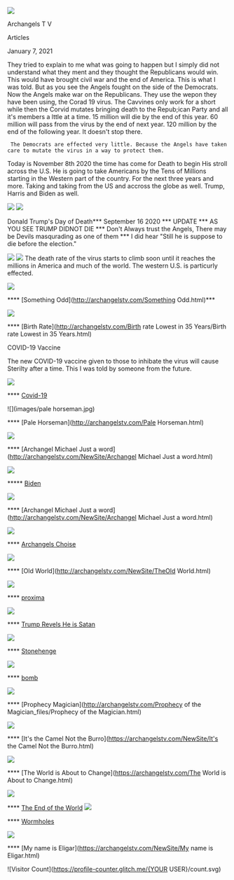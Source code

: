 
![](images/logo_main.png)


Archangels  T V

Articles

January 7, 2021

They tried to explain to me what was going to happen but I simply did not understand what they ment and they thought the 
Republicans would win. This would have brought civil war and the end of America. This is what I was told. 
But as you see the Angels fought on the side of the Democrats.
Now the Angels make war on the Republicans. They use the wepon they have been using, the Corad 19 virus.
The Cavvines only work for a short while then the Corvid mutates bringing death to the Repub;ican Party 
and all it's members a lttle at a time. 
     15 million will die by the end of this year.
     60 million will pass from the virus by the end of next year.
     120 million by the end of the following year.
     It doesn't stop there.
     
     The Democrats are effected very little. Because the Angels have taken care to mutate the virus in a way to protect them.
     


Today is November 8th 2020
the time has come for Death to begin His stroll across the U.S.
He is going to take Americans by the Tens of Millions starting in the Western part of the country.
For the next three years and more. Taking and taking from the US and accross the globe as well.
Trump, Harris and Biden as well.

![](images/trumpp.jpg) ![](images/trumppp1.jpg)

Donald Trump's Day of Death*** September 16 2020 *** UPDATE ***
AS YOU SEE TRUMP DIDNOT DIE *** Don't Always trust the Angels, 
There may be Devils masqurading as one of them *** I did hear
"Still he is suppose to die before the election."

![](images/western.jpg)  ![](images/west2.jpg)
The death rate of the virus starts to climb soon until it reaches the millions in America and much of the world.
The western U.S. is particurly effected. 




![](images/yosemity.jpg)

**** [Something Odd](http://archangelstv.com/Something Odd.html)***


![](images/muertos-child.jpg)

**** [Birth Rate](http://archangelstv.com/Birth rate Lowest in 35 Years/Birth rate Lowest in 35 Years.html)

COVID-19 Vaccine

The new COVID-19 vaccine given to those to inhibate the virus will cause Sterilty after a time. This I was told by someone from the future.

![](images/lion9.jpg)

**** [Covid-19](http://archangelstv.com/Covid-19/Covie-19.html)

![](images/pale horseman.jpg)

**** [Pale Horseman](http://archangelstv.com/Pale Horseman.html)


![](images/stmich.jpg)

**** [Archangel Michael Just a word](http://archangelstv.com/NewSite/Archangel Michael Just a word.html)

![](images/biden5.jpg)

***** [Biden](http://archangelstv.com/NewSite/Biden.html)

![](images/hourglass2.jpg)

**** [Archangel Michael Just a word](http://archangelstv.com/NewSite/Archangel Michael Just a word.html)

![](images/warren1.jpg)

**** [Archangels Choise](http://archangelstv.com/NewSite/Warren4.html)

![](images/user3_bg.png)

**** [Old World](http://archangelstv.com/NewSite/TheOld World.html)

![](images/proxmi.jpg)

**** [proxima](http://archangelstv.com/NewSite/Proxima.html)

![](images/image001.jpg)

**** [Trump Revels He is Satan](http://archangelstv.com/Satan/Satan.html)

![](images/stone11.jpg)

**** [Stonehenge](http://archangelstv.com/NewSite/Stoneheng/index.html)

![](images/Belicamp4.jpg)    

**** [bomb](http://archangelstv.com/NewSite/bomb/bomb.html)

![](images/belicamp.jpg)

**** [Prophecy Magician](http://archangelstv.com/Prophecy of the Magician_files/Prophecy of the Magician.html)

![](images/camel1.jpg)

**** [It's the Camel Not the Burro](https://archangelstv.com/NewSite/It's the Camel Not the Burro.html)

![](images/user3_bg.png)

**** [The World is About to Change](https://archangelstv.com/The World is About to Change.html)

![](images/end6.jpg)

**** [The End of the World](https://archangelstv.com/ANewSiteFile/TheEndoftheWorld/index.html)
![](images/What-is-a-Wormhole.jpg)
  
**** [Wormholes](http://archangelstv.com/NewSite/Wormholes/index.html)

![](images/8.jpg)

**** [My name is Eligar](https://archangelstv.com/NewSite/My name is Eligar.html)

![Visitor Count](https://profile-counter.glitch.me/{YOUR USER}/count.svg)

